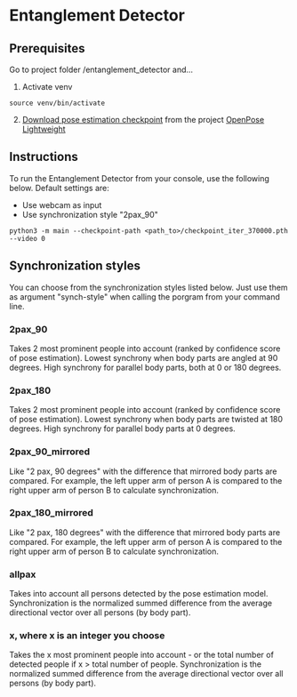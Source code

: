 # Entanglement Detector

## Prerequisites
Go to project folder /entanglement_detector and...
1. Activate venv
~~~
source venv/bin/activate
~~~
2. [Download pose estimation checkpoint](https://download.01.org/opencv/openvino_training_extensions/models/human_pose_estimation/checkpoint_iter_370000.pth) from the project [OpenPose Lightweight](https://github.com/Daniil-Osokin/lightweight-human-pose-estimation.pytorch)

## Instructions
To run the Entanglement Detector from your console, use the following below.
Default settings are:
- Use webcam as input
- Use synchronization style "2pax_90"
~~~
python3 -m main --checkpoint-path <path_to>/checkpoint_iter_370000.pth --video 0
~~~

## Synchronization styles
You can choose from the synchronization styles listed below. Just use them as argument "synch-style" when calling the porgram from your command line.

### 2pax_90
Takes 2 most prominent people into account (ranked by confidence score of pose estimation). Lowest synchrony when body parts are angled at 90 degrees. High synchrony for parallel body parts, both at 0 or 180 degrees.

### 2pax_180
Takes 2 most prominent people into account (ranked by confidence score of pose estimation). Lowest synchrony when body parts are twisted at 180 degrees. High synchrony for parallel body parts at 0 degrees.

### 2pax_90_mirrored
Like "2 pax, 90 degrees" with the difference that mirrored body parts are compared. For example, the left upper arm of person A is compared to the right upper arm of person B to calculate synchronization.

### 2pax_180_mirrored
Like "2 pax, 180 degrees" with the difference that mirrored body parts are compared. For example, the left upper arm of person A is compared to the right upper arm of person B to calculate synchronization.

### allpax
Takes into account all persons detected by the pose estimation model. Synchronization is the normalized summed difference from the average directional vector over all persons (by body part).

### x, where x is an integer you choose
Takes the x most prominent people into account - or the total number of detected people if x > total number of people. Synchronization is the normalized summed difference from the average directional vector over all persons (by body part).
